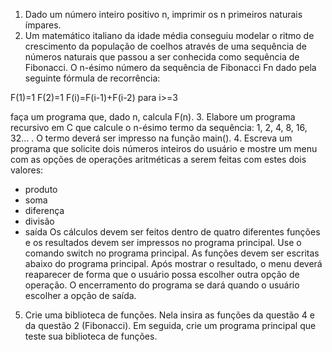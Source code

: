 1. Dado um número inteiro positivo n, imprimir os n primeiros naturais ímpares.
2. Um matemático italiano da idade média conseguiu modelar o ritmo de crescimento da população de coelhos através de uma sequência de números naturais que passou a ser conhecida como sequência de Fibonacci. O n-ésimo número da sequência de Fibonacci Fn dado pela seguinte fórmula de recorrência:

F(1)=1
F(2)=1
F(i)=F(i-1)+F(i-2) para i>=3

faça um programa que, dado n, calcula F(n).
3. Elabore um programa recursivo em C que calcule o n-ésimo termo da sequência: 1, 2, 4, 8, 16, 32... . O termo deverá ser impresso na função
main().
4. Escreva um programa que solicite dois números inteiros do usuário e mostre um menu com as opções de operações aritméticas a serem feitas com estes dois valores:
- produto
- soma
- diferença
- divisão
- saída
Os cálculos devem ser feitos dentro de quatro diferentes funções e os resultados devem ser impressos no programa principal. Use o comando switch no programa principal. As funções devem ser escritas abaixo do programa principal. Após mostrar o resultado, o menu deverá reaparecer de forma que o usuário possa escolher outra opção de operação. O encerramento do programa se dará quando o usuário escolher a opção de saída.
5. Crie uma biblioteca de funções. Nela insira as funções da questão 4 e da questão 2 (Fibonacci). Em seguida, crie um programa principal que teste sua biblioteca de funções.
